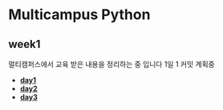 # Multicampus Python
## week1
멀티캠퍼스에서 교육 받은 내용을 정리하는 중 입니다
1일 1 커밋 계획중

+ [**day1**](https://github.com/puppy9207/multicampus/tree/master/week1/day1)
+ [**day2**](https://github.com/puppy9207/multicampus/tree/master/week1/day2)
+ [**day3**](https://github.com/puppy9207/multicampus/tree/master/week1/day3)
